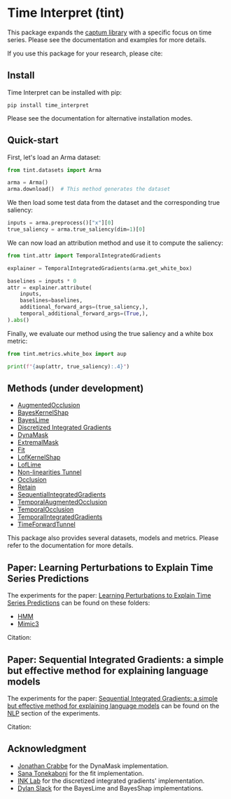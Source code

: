 # Time Interpret (tint)

This package expands the [captum library](https://captum.ai) with a specific 
focus on time series. Please see the documentation and examples for more details.

If you use this package for your research, please cite:



## Install

Time Interpret can be installed with pip:

```shell script
pip install time_interpret
```

Please see the documentation for alternative installation modes.


## Quick-start

First, let's load an Arma dataset:

```python
from tint.datasets import Arma

arma = Arma()
arma.download()  # This method generates the dataset
```

We then load some test data from the dataset and the
corresponding true saliency:

```python
inputs = arma.preprocess()["x"][0]
true_saliency = arma.true_saliency(dim=1)[0]
```

We can now load an attribution method and use it to compute the saliency:

```python
from tint.attr import TemporalIntegratedGradients

explainer = TemporalIntegratedGradients(arma.get_white_box)

baselines = inputs * 0
attr = explainer.attribute(
    inputs,
    baselines=baselines,
    additional_forward_args=(true_saliency,),
    temporal_additional_forward_args=(True,),
).abs()
```

Finally, we evaluate our method using the true saliency and a white box metric:

```python
from tint.metrics.white_box import aup

print(f"{aup(attr, true_saliency):.4}")
```

## Methods (under development)

- [AugmentedOcclusion](https://arxiv.org/abs/2003.02821)
- [BayesKernelShap](https://arxiv.org/pdf/2008.05030)
- [BayesLime](https://arxiv.org/pdf/2008.05030)
- [Discretized Integrated Gradients](https://arxiv.org/abs/2108.13654)
- [DynaMask](https://arxiv.org/pdf/2106.05303)
- [ExtremalMask]()
- [Fit](https://arxiv.org/abs/2003.02821)
- [LofKernelShap]()
- [LofLime]()
- [Non-linearities Tunnel](https://arxiv.org/abs/1906.07983)
- [Occlusion](https://arxiv.org/abs/1311.2901)
- [Retain](https://arxiv.org/pdf/1608.05745)
- [SequentialIntegratedGradients](https://arxiv.org/abs/2305.15853)
- [TemporalAugmentedOcclusion](https://arxiv.org/abs/2003.02821)
- [TemporalOcclusion](https://arxiv.org/abs/2003.02821)
- [TemporalIntegratedGradients]()
- [TimeForwardTunnel]()

This package also provides several datasets, models and metrics. Please refer to the documentation for more details.


## Paper: Learning Perturbations to Explain Time Series Predictions

The experiments for the paper: [Learning Perturbations to Explain Time Series Predictions]() can be found on these folders:
- [HMM](experiments/hmm)
- [Mimic3](experiments/mimic3/mortality)

Citation:


## Paper: Sequential Integrated Gradients: a simple but effective method for explaining language models

The experiments for the paper: 
[Sequential Integrated Gradients: a simple but effective method for explaining language models](https://arxiv.org/abs/2305.15853) 
can be found on the [NLP](experiments/nlp) section of the experiments.

Citation:


## Acknowledgment
- [Jonathan Crabbe](https://github.com/JonathanCrabbe/Dynamask) for the DynaMask implementation.
- [Sana Tonekaboni](https://github.com/sanatonek/time_series_explainability/tree/master/TSX) for the fit implementation.
- [INK Lab](https://github.com/INK-USC/DIG) for the discretized integrated gradients' implementation.
- [Dylan Slack](https://github.com/dylan-slack/Modeling-Uncertainty-Local-Explainability) for the BayesLime and BayesShap implementations.